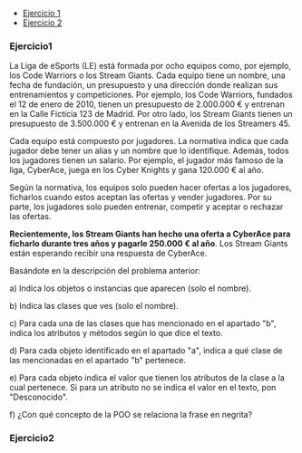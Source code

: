 - [Ejercicio 1](#ejercicio1)
- [Ejercicio 2](#ejercicio2)


### Ejercicio1

La Liga de eSports (LE) está formada por ocho equipos como, por ejemplo, los Code Warriors o los Stream Giants. Cada equipo tiene un nombre, una fecha de fundación, un presupuesto y una dirección donde realizan sus entrenamientos y competiciones. Por ejemplo, los Code Warriors, fundados el 12 de enero de 2010, tienen un presupuesto de 2.000.000 € y entrenan en la Calle Ficticia 123 de Madrid. Por otro lado, los Stream Giants tienen un presupuesto de 3.500.000 € y entrenan en la Avenida de los Streamers 45.

Cada equipo está compuesto por jugadores. La normativa indica que cada jugador debe tener un alias y un nombre que lo identifique. Además, todos los jugadores tienen un salario. Por ejemplo, el jugador más famoso de la liga, CyberAce, juega en los Cyber Knights y gana 120.000 € al año.

Según la normativa, los equipos solo pueden hacer ofertas a los jugadores, ficharlos cuando estos aceptan las ofertas y vender jugadores. Por su parte, los jugadores solo pueden entrenar, competir y aceptar o rechazar las ofertas.

**Recientemente, los Stream Giants han hecho una oferta a CyberAce para ficharlo durante tres años y pagarle 250.000 € al año**. Los Stream Giants están esperando recibir una respuesta de CyberAce.

Basándote en la descripción del problema anterior:

a) Indica los objetos o instancias que aparecen (solo el nombre).

b) Indica las clases que ves (solo el nombre).

c) Para cada una de las clases que has mencionado en el apartado "b", indica los atributos y métodos según lo que dice el texto.

d) Para cada objeto identificado en el apartado "a", indica a qué clase de las mencionadas en el apartado "b" pertenece.

e) Para cada objeto indica el valor que tienen los atributos de la clase a la cual pertenece. Si para un atributo no se indica el valor en el texto, pon "Desconocido".

f) ¿Con qué concepto de la POO se relaciona la frase en negrita?


### Ejercicio2